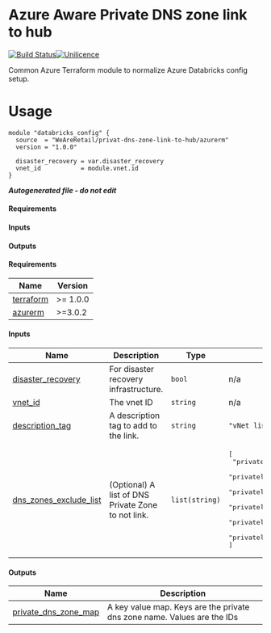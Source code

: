 # Azure Aware Private DNS zone link to hub

[![Build Status](https://dev.azure.com/weareretail/Tooling/_apis/build/status/mod_azu_databricks?repoName=mod_azu_private_dns_zone_link_to_hub&branchName=master)](https://dev.azure.com/weareretail/Tooling/_build/latest?definitionId=11&repoName=mod_azu_private_dns_zone_link_to_hub&branchName=master)[![Unilicence](https://img.shields.io/badge/licence-The%20Unilicence-green)](LICENCE)

Common Azure Terraform module to normalize Azure Databricks config setup.

# Usage

```hcl
module "databricks_config" {
  source  = "WeAreRetail/privat-dns-zone-link-to-hub/azurerm"
  version = "1.0.0"

  disaster_recovery = var.disaster_recovery
  vnet_id           = module.vnet.id
}
```

***Autogenerated file - do not edit***

#### Requirements

#### Inputs

#### Outputs

<!-- BEGIN_TF_DOCS -->
#### Requirements

| Name | Version |
|------|---------|
| <a name="requirement_terraform"></a> [terraform](#requirement\_terraform) | >= 1.0.0 |
| <a name="requirement_azurerm"></a> [azurerm](#requirement\_azurerm) | >=3.0.2 |

#### Inputs

| Name | Description | Type | Default | Required |
|------|-------------|------|---------|:--------:|
| <a name="input_disaster_recovery"></a> [disaster\_recovery](#input\_disaster\_recovery) | For disaster recovery infrastructure. | `bool` | n/a | yes |
| <a name="input_vnet_id"></a> [vnet\_id](#input\_vnet\_id) | The vnet ID | `string` | n/a | yes |
| <a name="input_description_tag"></a> [description\_tag](#input\_description\_tag) | A description tag to add to the link. | `string` | `"vNet link"` | no |
| <a name="input_dns_zones_exclude_list"></a> [dns\_zones\_exclude\_list](#input\_dns\_zones\_exclude\_list) | (Optional) A list of DNS Private Zone to not link. | `list(string)` | <pre>[<br>  "privatelink.azurewebsites.net",<br>  "privatelink.blob.core.windows.net",<br>  "privatelink.database.windows.net",<br>  "privatelink.dfs.core.windows.net",<br>  "privatelink.postgres.database.azure.com",<br>  "privatelink.vaultcore.azure.net"<br>]</pre> | no |

#### Outputs

| Name | Description |
|------|-------------|
| <a name="output_private_dns_zone_map"></a> [private\_dns\_zone\_map](#output\_private\_dns\_zone\_map) | A key value map. Keys are the private dns zone name. Values are the IDs |
<!-- END_TF_DOCS -->